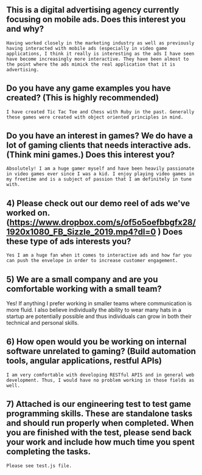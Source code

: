 ## This is a digital advertising agency currently focusing on mobile ads. Does this interest you and why?
    Having worked closely in the marketing industry as well as previously having interacted with mobile ads (especially in video game applications, I think it really is interesting as the ads I have seen have become increasingly more interactive. They have been almost to the point where the ads mimick the real application that it is advertising. 

## Do you have any game examples you have created? (This is highly recommended)
    I have created Tic Tac Toe and Chess with Ruby in the past. Generally these games were created with object oriented principles in mind.

## Do you have an interest in games? We do have a lot of gaming clients that needs interactive ads. (Think mini games.) Does this interest you?
    Absolutely! I am a huge gamer myself and have been heavily passionate in video games ever since I was a kid. I enjoy playing video games in my freetime and is a subject of passion that I am definitely in tune with. 
## 4) Please check out our demo reel of ads we've worked on. (https://www.dropbox.com/s/of5o5oefbbgfx28/1920x1080_FB_Sizzle_2019.mp4?dl=0 ) Does these type of ads interests you? 
    Yes I am a huge fan when it comes to interactive ads and how far you can push the envelope in order to increase customer engagement.

## 5) We are a small company and are you comfortable working with a small team?
   Yes! If anything I prefer working in smaller teams where communication is more fluid. I also believe individually the ability to wear many hats in a startup are potentially possible and thus individuals can grow in both their technical and personal skills. 

## 6) How open would you be working on internal software unrelated to gaming? (Build automation tools, angular applications, restful APIs)
    I am very comfortable with developing RESTful APIS and in general web development. Thus, I would have no problem working in those fields as well. 

## 7) Attached is our engineering test to test game programming skills. These are standalone tasks and should run properly when completed. When you are finished with the test, please send back your work and include how much time you spent completing the tasks.
    Please see test.js file. 